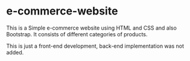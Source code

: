 # e-commerce-website

This is a Simple e-commerce website using HTML and CSS and also Bootstrap.
It consists of different categories of products.

This is just a front-end development, back-end implementation was not added.
